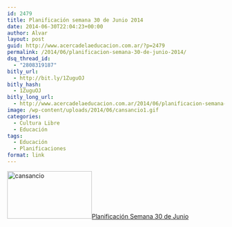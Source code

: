 ```yaml
---
id: 2479
title: Planificación semana 30 de Junio 2014
date: 2014-06-30T22:04:23+00:00
author: Alvar
layout: post
guid: http://www.acercadelaeducacion.com.ar/?p=2479
permalink: /2014/06/planificacion-semana-30-de-junio-2014/
dsq_thread_id:
  - "2808319187"
bitly_url:
  - http://bit.ly/1ZuguOJ
bitly_hash:
  - 1ZuguOJ
bitly_long_url:
  - http://www.acercadelaeducacion.com.ar/2014/06/planificacion-semana-30-de-junio-2014/
image: /wp-content/uploads/2014/06/cansancio1.gif
categories:
  - Cultura Libre
  - Educación
tags:
  - Educación
  - Planificaciones
format: link
---
```

<img class="alignleft  wp-image-2481" src="http://www.acercadelaeducacion.com.ar/wp-content/uploads/2014/06/cansancio1.gif" alt="cansancio" width="196" height="110" /><a title="Al blog en github" href="http://acercadelaeducacion.github.io/blog/2014/06/30/semana-30-de-junio-2014/" target="_blank">Planificación Semana 30 de Junio</a>
